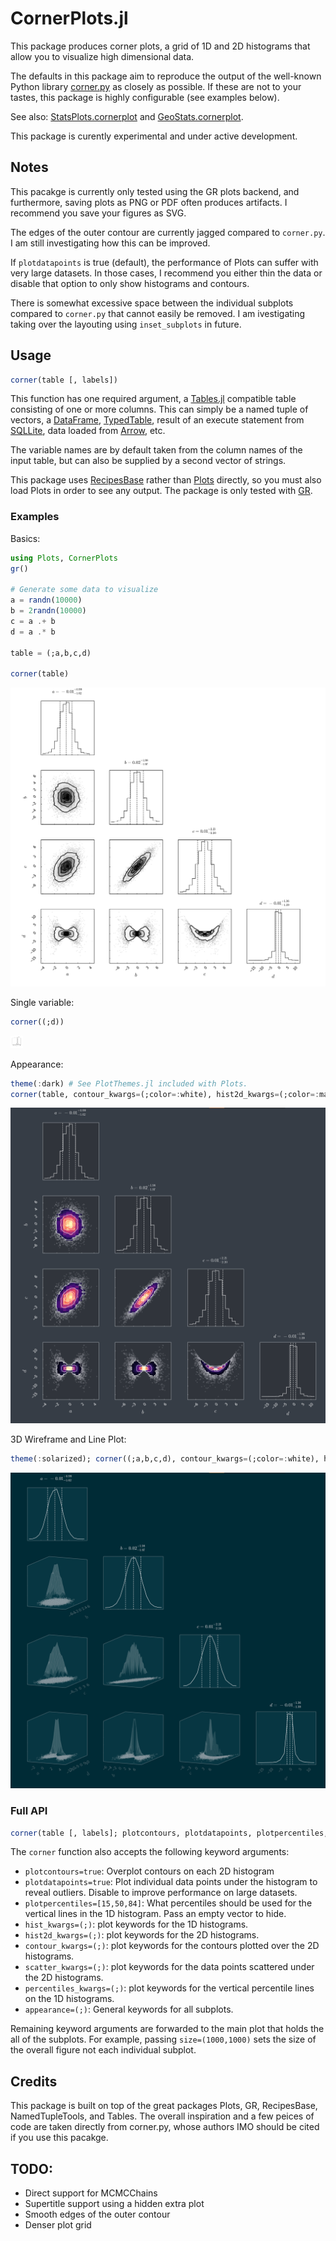 # CornerPlots.jl

This package produces corner plots, a grid of 1D and 2D histograms that allow you to visualize high dimensional data.

The defaults in this package aim to reproduce the output of the well-known Python library [corner.py](https://corner.readthedocs.io/en/latest/index.html) as closely as possible. If these are not to your tastes, this package is highly configurable (see examples below).

See also: [StatsPlots.cornerplot](https://github.com/JuliaPlots/StatsPlots.jl#corrplot-and-cornerplot) and [GeoStats.cornerplot](https://juliaearth.github.io/GeoStats.jl/stable/plotting.html#cornerplot).

This package is curently experimental and under active development. 

## Notes
This pacakge is currently only tested using the GR plots backend, and furthermore, saving plots as PNG or PDF often produces artifacts.
I recommend you save your figures as SVG.

The edges of the outer contour are currently jagged compared to `corner.py`. I am still investigating how this can be improved.

If `plotdatapoints` is true (default), the performance of Plots can suffer with very large datasets. In those cases, I recommend you either thin the data or disable that option to only show histograms and contours.

There is somewhat excessive space between the individual subplots compared to `corner.py` that cannot easily be removed. I am ivestigating taking over the layouting using `inset_subplots` in future.

## Usage
```julia
corner(table [, labels])
```
This function has one required argument, a [Tables.jl](https://tables.juliadata.org/stable/) compatible table consisting of one or more columns. This can simply be a named tuple of vectors, a [DataFrame](https://dataframes.juliadata.org/stable/), [TypedTable](https://typedtables.juliadata.org/stable/), result of an execute statement from [SQLLite](https://juliadatabases.org/SQLite.jl/stable/), data loaded from [Arrow](https://arrow.juliadata.org/stable/manual/#Writing-arrow-data), etc.

The variable names are by default taken from the column names of the input table, but can also be supplied by a second vector of strings.

This package uses [RecipesBase](http://juliaplots.org/RecipesBase.jl/stable/) rather than [Plots](http://docs.juliaplots.org/latest/) directly, so you must also load Plots in order to see any output. The package is only tested with [GR](https://github.com/jheinen/GR.jl).

### Examples

Basics:
```julia
using Plots, CornerPlots
gr()

# Generate some data to visualize
a = randn(10000)
b = 2randn(10000)
c = a .+ b
d = a .* b

table = (;a,b,c,d)

corner(table)
```
![](images/basic.png)

Single variable:
```julia
corner((;d))
```
<img src="images/single-variable.png" width=20/>

Appearance:
```julia
theme(:dark) # See PlotThemes.jl included with Plots.
corner(table, contour_kwargs=(;color=:white), hist2d_kwargs=(;color=:magma), hist_kwargs=(;color=:white,titlefontcolor=:white), scatter_kwargs=(;color=:white); percentiles_kwargs=(;color=:white), plot_contours=false)
```
![](images/themed.png)


3D Wireframe and Line Plot:
```julia
theme(:solarized); corner((;a,b,c,d), contour_kwargs=(;color=:white), hist2d_kwargs=(;color=:magma,seriestype=:wireframe), hist_kwargs=(;color=:white,titlefontcolor=:white,seriestype=:line), scatter_kwargs=(;color=:white); percentiles_kwargs=(;color=:white), plot_contours=false)
```
![](images/3d-mesh.png)




### Full API
```julia
corner(table [, labels]; plotcontours, plotdatapoints, plotpercentiles, hist_kwargs, hist2d_kwargs, contour_kwargs, scatter_kwargs, percentiles_kwargs, appearance)
```
The `corner` function also accepts the following keyword arguments:
* `plotcontours=true`: Overplot contours on each 2D histogram
* `plotdatapoints=true`: Plot individual data points under the histogram to reveal outliers. Disable to improve performance on large datasets.
* `plotpercentiles=[15,50,84]`: What percentiles should be used for the vertical lines in the 1D histogram. Pass an empty vector to hide.
* `hist_kwargs=(;)`: plot keywords for the 1D histograms.
* `hist2d_kwargs=(;)`: plot keywords for the 2D histograms.
* `contour_kwargs=(;)`: plot keywords for the contours plotted over the 2D histograms.
* `scatter_kwargs=(;)`: plot keywords for the data points scattered under the 2D histograms. 
* `percentiles_kwargs=(;)`: plot keywords for the vertical percentile lines on the 1D histograms. 
* `appearance=(;)`: General keywords for all subplots.

Remaining keyword arguments are forwarded to the main plot that holds the all of the subplots. For example, passing `size=(1000,1000)` sets the size of the overall figure not each individual subplot.

## Credits
This package is built on top of the great packages Plots, GR, RecipesBase, NamedTupleTools, and Tables. The overall inspiration and a few peices of code are taken directly from corner.py, whose authors IMO should be cited if you use this pacakge.

## TODO:
- Direct support for MCMCChains
- Supertitle support using a hidden extra plot
- Smooth edges of the outer contour
- Denser plot grid
